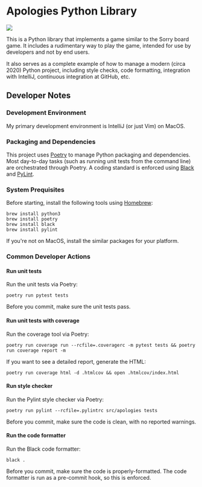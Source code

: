 # Apologies Python Library

![](https://github.com/pronovic/apologies/workflows/Test%20Suite/badge.svg)

This is a Python library that implements a game similar to the Sorry
board game.  It includes a rudimentary way to play the game, intended
for use by developers and not by end users.

It also serves as a complete example of how to manage a modern (circa 2020)
Python project, including style checks, code formatting, integration with
IntelliJ, continuous integration at GitHub, etc.

## Developer Notes

### Development Environment

My primary development environment is IntelliJ (or just Vim) on MacOS.

### Packaging and Dependencies

This project uses [Poetry](https://python-poetry.org/) to manage Python
packaging and dependencies.  Most day-to-day tasks (such as running unit 
tests from the command line) are orchestrated through Poetry.  A coding
standard is enforced using [Black](https://github.com/psf/black) and [PyLint](https://www.pylint.org/).

### System Prequisites

Before starting, install the following tools using [Homebrew](https://brew.sh/):

```
brew install python3
brew install poetry
brew install black
brew install pylint
```

If you're not on MacOS, install the similar packages for your platform.

### Common Developer Actions

#### Run unit tests

Run the unit tests via Poetry:

```
poetry run pytest tests
```

Before you commit, make sure the unit tests pass.

#### Run unit tests with coverage

Run the coverage tool via Poetry:

```
poetry run coverage run --rcfile=.coveragerc -m pytest tests && poetry run coverage report -m
```

If you want to see a detailed report, generate the HTML:

```
poetry run coverage html -d .htmlcov && open .htmlcov/index.html
```

#### Run style checker

Run the Pylint style checker via Poetry:

```
poetry run pylint --rcfile=.pylintrc src/apologies tests
```

Before you commit, make sure the code is clean, with no reported warnings.

#### Run the code formatter

Run the Black code formatter:

```
black .
```

Before you commit, make sure the code is properly-formatted.  The code
formatter is run as a pre-commit hook, so this is enforced.
